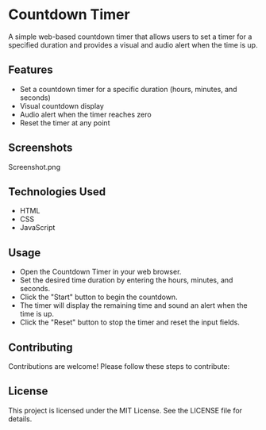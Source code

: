 # Countdown Timer
A simple web-based countdown timer that allows users to set a timer for a specified duration and provides a visual and audio alert when the time is up.

## Features
- Set a countdown timer for a specific duration (hours, minutes, and seconds)
- Visual countdown display
- Audio alert when the timer reaches zero
- Reset the timer at any point

## Screenshots
Screenshot.png

## Technologies Used
- HTML
- CSS
- JavaScript


## Usage
- Open the Countdown Timer in your web browser.
- Set the desired time duration by entering the hours, minutes, and seconds.
- Click the "Start" button to begin the countdown.
- The timer will display the remaining time and sound an alert when the time is up.
- Click the "Reset" button to stop the timer and reset the input fields.

## Contributing
Contributions are welcome! Please follow these steps to contribute:

## License
This project is licensed under the MIT License. See the LICENSE file for details.

